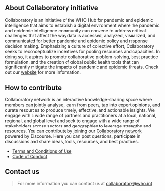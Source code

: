 ## About Collaboratory initiative
Collaboratory is an initiative of the WHO Hub for pandemic and epidemic intelligence  that aims to establish a digital environment where the pandemic and epidemic intelligence community can convene to address critical challenges that affect the way data is accessed, analyzed, visualized, and communicated for better pandemic and epidemic policy and response decision making. 
Emphasizing a culture of collective effort, Collaboratory seeks to reconceptualize incentives for pooling resources and capacities. In doing so, it aspires to promote collaborative problem-solving, best practice formulation, and the creation of global public health tools that can significantly mitigate the impacts of pandemic and epidemic threats.
Check out our [website](https://www.who.int/initiatives/collaboratory) for more information.


## How to contribute
Collaboratory network is an interactive knowledge-sharing space where members can jointly analyse, learn from peers, tap into expert opinions, and curate resources to produce timely, effective, and actionable insights. 
We engage with a wide range of partners and practitioners at a local, national, regional, and global level and seek to engage with a wide range of stakeholders across sectors and geographies to leverage strengths and resources. 
You can contribute by joining our [Collaboratory network](https://collab-forum.who.int/) powered by Discourse. Here you can post questions, participate in discussions and share ideas, tools, resources, and best practices. 

- [Terms and Conditions of Use](https://cdn.who.int/media/docs/default-source/documents/emergencies/collaboratory-terms-and-conditions-of-use.pdf?sfvrsn=872d61a8_1)
- [Code of Conduct](https://cdn.who.int/media/docs/default-source/documents/emergencies/collaboratory-code-of-conduct.pdf?sfvrsn=dad34684_1)

## Contact us 
> For more information you can contact us at collaboratory@who.int
